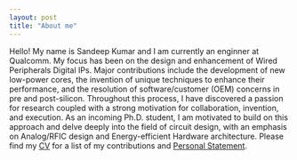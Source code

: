 ```yaml
---
layout: post
title: "About me"
---
```


Hello! My name is Sandeep Kumar and I am currently an enginner at Qualcomm. My focus has been on the design and enhancement of Wired Peripherals Digital IPs. Major contributions include the development of new low-power cores, the invention of unique techniques to enhance their performance, and the resolution of software/customer (OEM) concerns in pre and post-silicon. Throughout this process, I have discovered a passion for research coupled with a strong motivation for collaboration, invention, and execution. As an incoming Ph.D. student, I am motivated to build on this approach and delve deeply into the field of circuit design, with an emphasis on Analog/RFIC design and Energy-efficient Hardware architecture.  Please find my [CV](https://sandeep-kumaar.github.io/main/cv/) for a list of my contributions and [Personal Statement](https://sandeep-kumaar.github.io/main/ps/).
